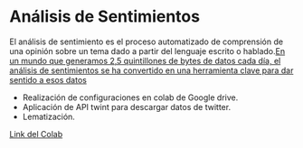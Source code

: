 # Análisis de Sentimientos

El análisis de sentimiento es el proceso automatizado de comprensión de una opinión sobre un tema dado a partir del lenguaje escrito o hablado.[En un mundo que generamos 2,5 quintillones de bytes de datos cada día, el análisis de sentimientos se ha convertido en una herramienta clave para dar sentido a esos datos](https://aprendeia.com/analisis-de-sentimientos-inteligencia-artificial/)

- Realización de configuraciones en colab de Google drive.
- Aplicación de API twint para descargar datos de twitter.
- Lematización.

[Link del Colab](https://colab.research.google.com/github/FelipeCatalanPerez/AnalisisSentimientos/blob/main/Analisis_sentimientos_Mineria.ipynb)
